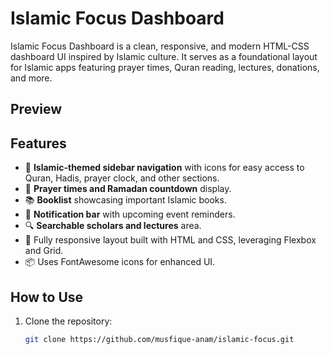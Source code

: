 # Islamic Focus Dashboard

Islamic Focus Dashboard is a clean, responsive, and modern HTML-CSS dashboard UI inspired by Islamic culture. It serves as a foundational layout for Islamic apps featuring prayer times, Quran reading, lectures, donations, and more.

## Preview



## Features

- 🌙 **Islamic-themed sidebar navigation** with icons for easy access to Quran, Hadis, prayer clock, and other sections.
- 📅 **Prayer times and Ramadan countdown** display.
- 📚 **Booklist** showcasing important Islamic books.
- 🔔 **Notification bar** with upcoming event reminders.
- 🔍 **Searchable scholars and lectures** area.
- 🎨 Fully responsive layout built with HTML and CSS, leveraging Flexbox and Grid.
- 📦 Uses FontAwesome icons for enhanced UI.

## How to Use

1. Clone the repository:
   ```bash
   git clone https://github.com/musfique-anam/islamic-focus.git
